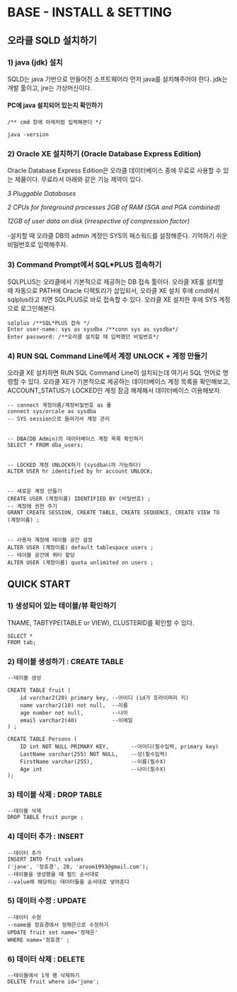 # BASE - INSTALL & SETTING

## 오라클 SQLD 설치하기 

### **1\) java \(jdk\) 설치**

SQLD는 java 기반으로 만들어진 소프트웨어라 먼저 java를 설치해주어야 한다. jdk는 개발 툴이고, jre는 가상머신이다.

#### PC에 java 설치되어 있는지 확인하기

```text
/** cmd 창에 아래처럼 입력해본다 */ 

java -version
```

### **2\) Oracle XE 설치하기 \(Oracle Database Express Edition\)**

Oracle Database Express Edition은 오라클 데이터베이스 중에 무료로 사용할 수 있는 제품이다. 무료라서 아래와 같은 기능 제약이 있다.

_3 Pluggable Databases_

_2 CPUs for foreground processes 2GB of RAM \(SGA and PGA combined\)_

_12GB of user data on disk \(irrespective of compression factor\)_

-설치할 때 오라클 DB의 admin 계정인 SYS의 패스워드를 설정해준다. 기억하기 쉬운 비밀번호로 입력해주자.

### 3\) Command Prompt에서 SQL\*PLUS 접속하기

SQLPLUS는 오라클에서 기본적으로 제공하는 DB 접속 툴이다. 오라클 XE를 설치할 때 자동으로 PATH에 Oracle 디렉토리가 삽입되서, 오라클 XE 설치 후에 cmd에서 sqlplus라고 치면 SQLPLUS로 바로 접속할 수 있다. 오라클 XE 설치한 후에 SYS 계정으로 로그인해본다.

```text
sqlplus /**SQL*PLUS 접속 */
Enter user-name: sys as sysdba /**conn sys as sysdba*/
Enter password: /**오라클 설치할 때 입력했던 비밀번호*/
```

### 4\) RUN SQL Command Line에서 계정 UNLOCK + 계정 만들기

오라클 XE 설치하면 RUN SQL Command Line이 설치되는데 여기서 SQL 언어로 명령할 수 있다. 오라클 XE가 기본적으로 제공하는 데이터베이스 계정 목록을 확인해보고, ACCOUNT\_STATUS가 LOCKED인 계정 잠금 해제해서 데이터베이스 이용해보자.

```text
-- connect 계정이름/계정비밀번호 as 롤 
connect sys/orcale as sysdba 
-- SYS session으로 들어가서 계정 관리 


-- DBA(DB Admin)의 데이터베이스 계정 목록 확인하기
SELECT * FROM dba_users;


-- LOCKED 계정 UNLOCK하기 (sysdba니까 가능하다) 
ALTER USER hr identified by hr account UNLOCK;


-- 새로운 계정 만들기 
CREATE USER (계정이름) IDENTIFIED BY (비밀번호) ; 
-- 계정에 권한 주기 
GRANT CREATE SESSION, CREATE TABLE, CREATE SEQUENCE, CREATE VIEW TO (계정이름) ;


-- 사용자 계정에 테이블 공간 설정 
ALTER USER (계정이름) default tablespace users ; 
-- 테이블 공간에 쿼터 할당
ALTER USER (계정이름) quota unlimited on users ; 
```

## QUICK START 

### 1\) 생성되어 있는 테이블/뷰 확인하기 

TNAME, TABTYPE\(TABLE or VIEW\), CLUSTERID를 확인할 수 있다.

```text
SELECT * 
FROM tab;
```

### 2\) 테이블 생성하기 : CREATE TABLE 

```text
--테이블 생성 

CREATE TABLE fruit (
	id varchar2(20) primary key, --아이디 (id가 프라이머리 키)
	name varchar2(10) not null,  --이름
	age number not null,         --나이
	email varchar2(40)           --이메일
) ;

CREATE TABLE Persons (
    ID int NOT NULL PRIMARY KEY,       --아이디(필수입력, primary key)
    LastName varchar(255) NOT NULL,    --성(필수입력)
    FirstName varchar(255),            --이름(필수X) 
    Age int                            --나이(필수X)
);
```

### 3\) 테이블 삭제 : DROP TABLE 

```text
--테이블 삭제
DROP TABLE fruit purge ; 
```

### 4\) 데이터 추가 : INSERT

```text
--데이터 추가 
INSERT INTO fruit values 
('jane', '정효경', 28, 'aroom1993@gmail.com');
--테이블을 생성했을 때 필드 순서대로 
--value에 해당하는 데이터들을 순서대로 넣어준다
```

### 5\) 데이터 수정 : UPDATE

```text
--데이터 수정
--name을 정효경에서 정재은으로 수정하기
UPDATE fruit set name='정재은' 
WHERE name='정효경' ; 
```

### 6\) 데이터 삭제 : DELETE

```text
--테이블에서 1개 행 삭제하기 
DELETE fruit where id='jane';
```





